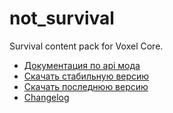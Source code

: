 # not_survival
Survival content pack for Voxel Core.

- [Документация по api мода](docs/scripting/main.md)
- [Скачать стабильную версию](https://voxelworld.ru/mods/87)
- [Скачать последнюю версию](https://github.com/kotisoff/NotSurvival/archive/refs/heads/main.zip)
- [Changelog](changelog.md)
